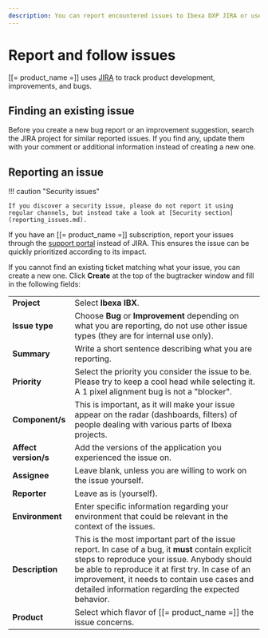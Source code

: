 ```yaml
---
description: You can report encountered issues to Ibexa DXP JIRA or use it to follow the development of new features and fixes.
---
```


# Report and follow issues

[[= product_name =]] uses [JIRA](https://issues.ibexa.co) to track product development, improvements, and bugs.

## Finding an existing issue

Before you create a new bug report or an improvement suggestion, 
search the JIRA project for similar reported issues.
If you find any, update them with your comment or additional information instead of creating a new one.

## Reporting an issue

!!! caution "Security issues"

    If you discover a security issue, please do not report it using regular channels, but instead take a look at [Security section](reporting_issues.md).

If you have an [[= product_name =]] subscription, report your issues through the [support portal](https://support.ibexa.co) instead of JIRA.
This ensures the issue can be quickly prioritized according to its impact.

If you cannot find an existing ticket matching what your issue, you can create a new one.
Click **Create** at the top of the bugtracker window and fill in the following fields:

|||
|------|------|
|**Project**|Select **Ibexa IBX**.|
|**Issue type**|Choose **Bug** or **Improvement** depending on what you are reporting, do not use other issue types (they are for internal use only).|
|**Summary**|Write a short sentence describing what you are reporting.|
|**Priority**|Select the priority you consider the issue to be. Please try to keep a cool head while selecting it. A 1 pixel alignment bug is not a "blocker".|
|**Component/s**|This is important, as it will make your issue appear on the radar (dashboards, filters) of people dealing with various parts of Ibexa projects.|
|**Affect version/s**|Add the versions of the application you experienced the issue on.|
|**Assignee**|Leave blank, unless you are willing to work on the issue yourself.|
|**Reporter**|Leave as is (yourself).|
|**Environment**|Enter specific information regarding your environment that could be relevant in the context of the issues.|
|**Description**|This is the most important part of the issue report. In case of a bug, it **must** contain explicit steps to reproduce your issue. Anybody should be able to reproduce it at first try. In case of an improvement, it needs to contain use cases and detailed information regarding the expected behavior.|
|**Product**|Select which flavor of [[= product_name =]] the issue concerns.|
